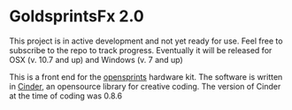 GoldsprintsFx 2.0
=============

This project is in active development and not yet ready for use.  Feel free to subscribe to the repo to track progress.
Eventually it will be released for OSX (v. 10.7 and up) and Windows (v. 7 and up)

This is a front end for the [opensprints](https://www.opensprints.com) hardware kit.
The software is written in [Cinder](http://libcinder.org/), an opensource library for creative coding. The version of Cinder at the time of coding was 0.8.6
